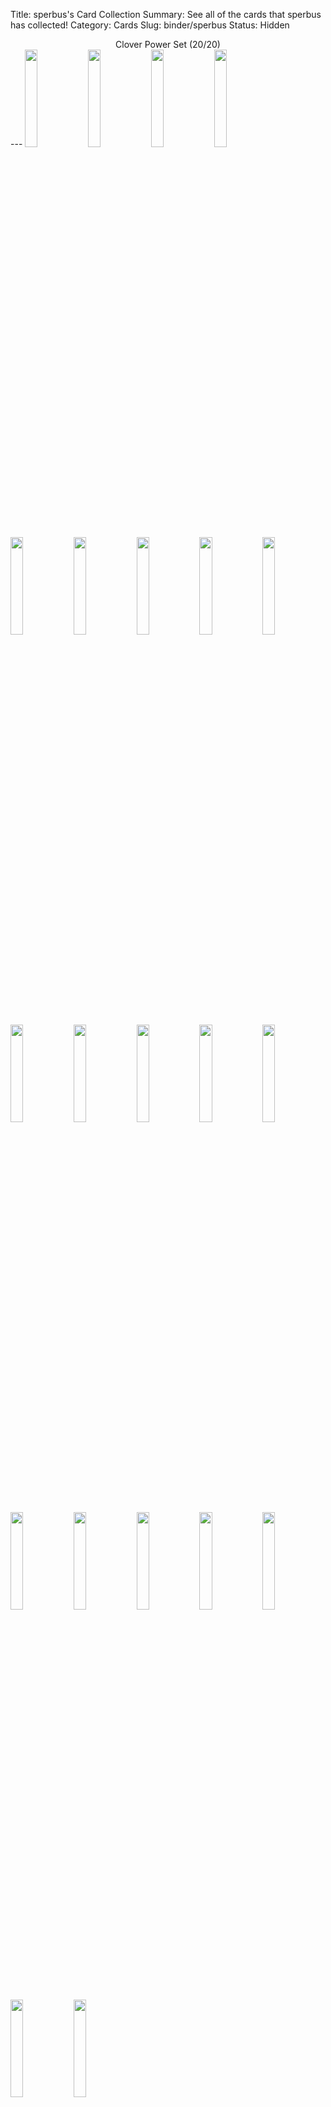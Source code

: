 Title: sperbus's Card Collection
Summary: See all of the cards that sperbus has collected!
Category: Cards
Slug: binder/sperbus
Status: Hidden

<center>Clover Power Set (20/20)</center>
---
<span title='7 Cards'><a href='/card/21237ee9b3ca1/'><img src='/images/cards/21237ee9b3ca1-small.png' width='20%'></a></span><span title='4 Cards'><a href='/card/7cc1d724b2621/'><img src='/images/cards/7cc1d724b2621-small.png' width='20%'></a></span><span title='6 Cards'><a href='/card/547c93afbd692/'><img src='/images/cards/547c93afbd692-small.png' width='20%'></a></span><span title='3 Cards'><a href='/card/fc19809dc9183/'><img src='/images/cards/fc19809dc9183-small.png' width='20%'></a></span><span title='3 Cards'><a href='/card/5728258ed23d4/'><img src='/images/cards/5728258ed23d4-small.png' width='20%'></a></span><span title='6 Cards'><a href='/card/282f0b71360a5/'><img src='/images/cards/282f0b71360a5-small.png' width='20%'></a></span><span title='8 Cards'><a href='/card/c4ce84b15fed7/'><img src='/images/cards/c4ce84b15fed7-small.png' width='20%'></a></span><span title='8 Cards'><a href='/card/b92b48f7f5e28/'><img src='/images/cards/b92b48f7f5e28-small.png' width='20%'></a></span><span title='2 Cards'><a href='/card/96487ec96fb09/'><img src='/images/cards/96487ec96fb09-small.png' width='20%'></a></span><span title='6 Cards'><a href='/card/9489c9ff45ad10/'><img src='/images/cards/9489c9ff45ad10-small.png' width='20%'></a></span><span title='6 Cards'><a href='/card/7698bc91a42511/'><img src='/images/cards/7698bc91a42511-small.png' width='20%'></a></span><span title='8 Cards'><a href='/card/d7064d6712ea12/'><img src='/images/cards/d7064d6712ea12-small.png' width='20%'></a></span><span title='7 Cards'><a href='/card/d72e35b107d113/'><img src='/images/cards/d72e35b107d113-small.png' width='20%'></a></span><span title='10 Cards'><a href='/card/e5208a7c3e7e14/'><img src='/images/cards/e5208a7c3e7e14-small.png' width='20%'></a></span><span title='8 Cards'><a href='/card/8afda7024ce515/'><img src='/images/cards/8afda7024ce515-small.png' width='20%'></a></span><span title='5 Cards'><a href='/card/47e418648ab716/'><img src='/images/cards/47e418648ab716-small.png' width='20%'></a></span><span title='4 Cards'><a href='/card/6bbd232a253317/'><img src='/images/cards/6bbd232a253317-small.png' width='20%'></a></span><span title='4 Cards'><a href='/card/19d6ffca4e1818/'><img src='/images/cards/19d6ffca4e1818-small.png' width='20%'></a></span><span title='2 Cards'><a href='/card/b85133aeee1f19/'><img src='/images/cards/b85133aeee1f19-small.png' width='20%'></a></span><img src='/images/cards/back-small.png' width='20%'><span title='3 Cards'><a href='/card/6ffc23234e8b21/'><img src='/images/cards/6ffc23234e8b21-small.png' width='20%'></a></span><center>Radish Riot Set (20/20)</center>
---
<span title='4 Cards'><a href='/card/83c4720aa822/'><img src='/images/cards/83c4720aa822-small.png' width='20%'></a></span><span title='6 Cards'><a href='/card/ebac18703723/'><img src='/images/cards/ebac18703723-small.png' width='20%'></a></span><span title='3 Cards'><a href='/card/0b8f34452424/'><img src='/images/cards/0b8f34452424-small.png' width='20%'></a></span><span title='2 Cards'><a href='/card/d05b9c77a425/'><img src='/images/cards/d05b9c77a425-small.png' width='20%'></a></span><span title='3 Cards'><a href='/card/3f2139cc3926/'><img src='/images/cards/3f2139cc3926-small.png' width='20%'></a></span><span title='2 Cards'><a href='/card/ffb1eeb66327/'><img src='/images/cards/ffb1eeb66327-small.png' width='20%'></a></span><span title='7 Cards'><a href='/card/f5240da30028/'><img src='/images/cards/f5240da30028-small.png' width='20%'></a></span><span title='5 Cards'><a href='/card/5f989bebb229/'><img src='/images/cards/5f989bebb229-small.png' width='20%'></a></span><span title='7 Cards'><a href='/card/86ef1d0db530/'><img src='/images/cards/86ef1d0db530-small.png' width='20%'></a></span><span title='5 Cards'><a href='/card/9bee98d4a331/'><img src='/images/cards/9bee98d4a331-small.png' width='20%'></a></span><span title='2 Cards'><a href='/card/26a11faa1f32/'><img src='/images/cards/26a11faa1f32-small.png' width='20%'></a></span><span title='7 Cards'><a href='/card/bb2681c93233/'><img src='/images/cards/bb2681c93233-small.png' width='20%'></a></span><span title='5 Cards'><a href='/card/05eef9689034/'><img src='/images/cards/05eef9689034-small.png' width='20%'></a></span><span title='6 Cards'><a href='/card/d6550f9acc35/'><img src='/images/cards/d6550f9acc35-small.png' width='20%'></a></span><span title='1 Card'><a href='/card/8768b8000536/'><img src='/images/cards/8768b8000536-small.png' width='20%'></a></span><span title='4 Cards'><a href='/card/6cfc679a9237/'><img src='/images/cards/6cfc679a9237-small.png' width='20%'></a></span><span title='2 Cards'><a href='/card/67d3c2503338/'><img src='/images/cards/67d3c2503338-small.png' width='20%'></a></span><span title='7 Cards'><a href='/card/0d4276ecfb39/'><img src='/images/cards/0d4276ecfb39-small.png' width='20%'></a></span><span title='2 Cards'><a href='/card/be0ee33cf240/'><img src='/images/cards/be0ee33cf240-small.png' width='20%'></a></span><span title='3 Cards'><a href='/card/b92b7a1bac41/'><img src='/images/cards/b92b7a1bac41-small.png' width='20%'></a></span><center>Solar Song Set (16/20)</center>
---
<span title='1 Card'><a href='/card/6c0569a38a6b/'><img src='/images/cards/6c0569a38a6b-small.png' width='20%'></a></span><span title='2 Cards'><a href='/card/7f1e79265836/'><img src='/images/cards/7f1e79265836-small.png' width='20%'></a></span><span title='3 Cards'><a href='/card/bcb50e841577/'><img src='/images/cards/bcb50e841577-small.png' width='20%'></a></span><span title='4 Cards'><a href='/card/574baa8ef5d4/'><img src='/images/cards/574baa8ef5d4-small.png' width='20%'></a></span><span title='1 Card'><a href='/card/4b517d7ae5d4/'><img src='/images/cards/4b517d7ae5d4-small.png' width='20%'></a></span><span title='5 Cards'><a href='/card/26f8bafaef87/'><img src='/images/cards/26f8bafaef87-small.png' width='20%'></a></span><span title='1 Card'><a href='/card/25204c6a059e/'><img src='/images/cards/25204c6a059e-small.png' width='20%'></a></span><span title='2 Cards'><a href='/card/28c5ba254e54/'><img src='/images/cards/28c5ba254e54-small.png' width='20%'></a></span><span title='3 Cards'><a href='/card/e8c848f88a97/'><img src='/images/cards/e8c848f88a97-small.png' width='20%'></a></span><span title='4 Cards'><a href='/card/127f764a7d4f/'><img src='/images/cards/127f764a7d4f-small.png' width='20%'></a></span><span title='2 Cards'><a href='/card/534c4c920c48/'><img src='/images/cards/534c4c920c48-small.png' width='20%'></a></span><span title='2 Cards'><a href='/card/b8dace78a99f/'><img src='/images/cards/b8dace78a99f-small.png' width='20%'></a></span><span title='4 Cards'><a href='/card/38ed77372281/'><img src='/images/cards/38ed77372281-small.png' width='20%'></a></span><img src='/images/cards/back-small.png' width='20%'><img src='/images/cards/back-small.png' width='20%'><img src='/images/cards/back-small.png' width='20%'><span title='1 Card'><a href='/card/4d08a2237477/'><img src='/images/cards/4d08a2237477-small.png' width='20%'></a></span><span title='4 Cards'><a href='/card/7e43526ba582/'><img src='/images/cards/7e43526ba582-small.png' width='20%'></a></span><img src='/images/cards/back-small.png' width='20%'><img src='/images/cards/back-small.png' width='20%'><span title='1 Card'><a href='/card/165499308025/'><img src='/images/cards/165499308025-small.png' width='20%'></a></span>
---
<center><h2>Event Cards (4)</h2></center>
---
<center><a href='/card/b8ad08aca188/'><img src='/images/cards/b8ad08aca188-small.png' width='20%'></a><a href='/card/364608a3e2f1/'><img src='/images/cards/364608a3e2f1-small.png' width='20%'></a><a href='/card/11ed4acddac8/'><img src='/images/cards/11ed4acddac8-small.png' width='20%'></a><a href='/card/d8759e29a304/'><img src='/images/cards/d8759e29a304-small.png' width='20%'></a></center>